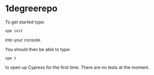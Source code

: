 # 1degreerepo

To get started type:

`npm init`

into your console.

You should then be able to type:

`npm t`

to open up Cypress for the first time. There are no tests at the moment.

